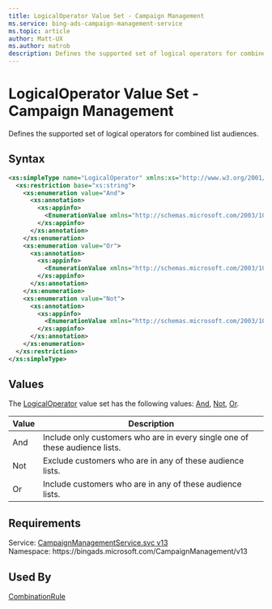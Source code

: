 ```yaml
---
title: LogicalOperator Value Set - Campaign Management
ms.service: bing-ads-campaign-management-service
ms.topic: article
author: Matt-UX
ms.author: matrob
description: Defines the supported set of logical operators for combined list audiences.
---
```

# LogicalOperator Value Set - Campaign Management
Defines the supported set of logical operators for combined list audiences.

## Syntax
```xml
<xs:simpleType name="LogicalOperator" xmlns:xs="http://www.w3.org/2001/XMLSchema">
  <xs:restriction base="xs:string">
    <xs:enumeration value="And">
      <xs:annotation>
        <xs:appinfo>
          <EnumerationValue xmlns="http://schemas.microsoft.com/2003/10/Serialization/">1</EnumerationValue>
        </xs:appinfo>
      </xs:annotation>
    </xs:enumeration>
    <xs:enumeration value="Or">
      <xs:annotation>
        <xs:appinfo>
          <EnumerationValue xmlns="http://schemas.microsoft.com/2003/10/Serialization/">2</EnumerationValue>
        </xs:appinfo>
      </xs:annotation>
    </xs:enumeration>
    <xs:enumeration value="Not">
      <xs:annotation>
        <xs:appinfo>
          <EnumerationValue xmlns="http://schemas.microsoft.com/2003/10/Serialization/">3</EnumerationValue>
        </xs:appinfo>
      </xs:annotation>
    </xs:enumeration>
  </xs:restriction>
</xs:simpleType>
```

## <a name="values"></a>Values

The [LogicalOperator](logicaloperator.md) value set has the following values: [And](#and), [Not](#not), [Or](#or).

|Value|Description|
|-----------|---------------|
|<a name="and"></a>And|Include only customers who are in every single one of these audience lists.|
|<a name="not"></a>Not|Exclude customers who are in any of these audience lists.|
|<a name="or"></a>Or|Include customers who are in any of these audience lists.|

## Requirements
Service: [CampaignManagementService.svc v13](https://campaign.api.bingads.microsoft.com/Api/Advertiser/CampaignManagement/v13/CampaignManagementService.svc)  
Namespace: https\://bingads.microsoft.com/CampaignManagement/v13  

## Used By
[CombinationRule](combinationrule.md)  

